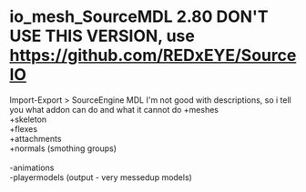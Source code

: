 # io_mesh_SourceMDL 2.80 DON'T USE THIS VERSION, use https://github.com/REDxEYE/SourceIO
Import-Export > SourceEngine MDL
I'm not good with descriptions, so i tell you what addon can do and what it cannot do
  +meshes<br />
  +skeleton<br />
  +flexes<br />
  +attachments<br />
  +normals (smothing groups)<br />
  <br />
  -animations<br />
  -playermodels (output - very messedup models)<br />
